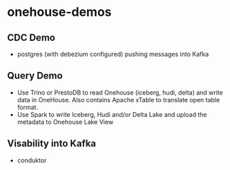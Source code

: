 # onehouse-demos

## CDC Demo
* postgres (with debezium configured) pushing messages into Kafka

## Query Demo
* Use Trino or PrestoDB to read Onehouse (iceberg, hudi, delta) and write data in OneHouse.  Also contains Apache xTable to translate open table format.
* Use Spark to write Iceberg, Hudi and/or Delta Lake and upload the metadata to Onehouse Lake View

## Visability into Kafka
* conduktor

